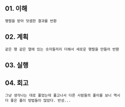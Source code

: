 ## 01. 이해
    행렬을 받아 덧셈한 결과를 반환
       
## 02. 계획
    같은 행 같은 열에 있는 숫자들끼리 더해서 새로운 행렬을 만들어 반환
    
## 03. 실행

## 04. 회고
    그냥 생각나는 대로 풀었는데 풀고나서 다른 사람들의 풀이를 보니 역시
    더 좋은 풀이 방법들이 많았다. 반성...